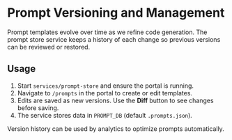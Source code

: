 # Prompt Versioning and Management

Prompt templates evolve over time as we refine code generation. The prompt store service keeps a history of each change so previous versions can be reviewed or restored.

## Usage

1. Start `services/prompt-store` and ensure the portal is running.
2. Navigate to `/prompts` in the portal to create or edit templates.
3. Edits are saved as new versions. Use the **Diff** button to see changes before saving.
4. The service stores data in `PROMPT_DB` (default `.prompts.json`).

Version history can be used by analytics to optimize prompts automatically.
